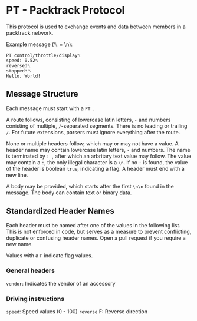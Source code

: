 # PT - Packtrack Protocol
This protocol is used to exchange events and data between members in a packtrack network.

Example message (␤ = \n):
```
PT control/throttle/display␤
speed: 0.52␤
reversed␤
stopped␤␤
Hello, World!
```

## Message Structure
Each message must start with a `PT `.

A route follows, consisting of lowercase latin letters, `-` and numbers conisting of multiple, `/`-separated segments.
There is no leading or trailing `/`.
For future extensions, parsers must ignore everything after the route.

None or multiple headers follow, which may or may not have a value.
A header name may contain lowercase latin letters, `-` and numbers.
The name is terminated by `: `, after which an arbritary text value may follow.
The value may contain a `:`, the only illegal character is a `\n`.
If no `:` is found, the value of the header is boolean `true`, indicating a flag.
A header must end with a new line.

A body may be provided, which starts after the first `\n\n` found in the message.
The body can contain text or binary data.

## Standardized Header Names
Each header must be named after one of the values in the following list.
This is not enforced in code, but serves as a measure to prevent conflicting, duplicate or confusing header names.
Open a pull request if you require a new name.

Values with a `F` indicate flag values.

### General headers
`vendor`: Indicates the vendor of an accessory

### Driving instructions
`speed`: Speed values (0 - 100)
`reverse` F: Reverse direction
